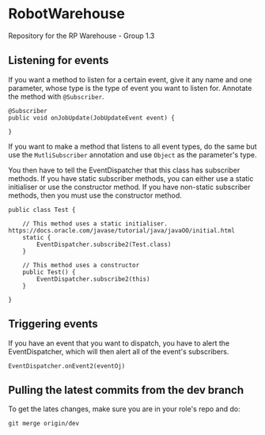 # RobotWarehouse
Repository for the RP Warehouse - Group 1.3

## Listening for events
If you want a method to listen for a certain event, give it any name and one parameter, whose type is the type of event you want to listen for. Annotate the method with `@Subscriber`.

```
@Subscriber
public void onJobUpdate(JobUpdateEvent event) {

}
```

If you want to make a method that listens to all event types, do the same but use the `MutliSubscriber` annotation and use `Object` as the parameter's type.

You then have to tell the EventDispatcher that this class has subscriber methods. If you have static subscriber methods, you can either use a static initialiser or use the constructor method. If you have non-static subscriber methods, then you must use the constructor method.
```
public class Test {

    // This method uses a static initialiser. https://docs.oracle.com/javase/tutorial/java/javaOO/initial.html
    static {
        EventDispatcher.subscribe2(Test.class)
    }

    // This method uses a constructor
    public Test() {
        EventDispatcher.subscribe2(this)
    }

}
```

## Triggering events
If you have an event that you want to dispatch, you have to alert the EventDispatcher, which will then alert all of the event's subscribers.
```
EventDispatcher.onEvent2(eventOj)
```

## Pulling the latest commits from the dev branch
To get the lates changes, make sure you are in your role's repo and do:
```
git merge origin/dev
```
